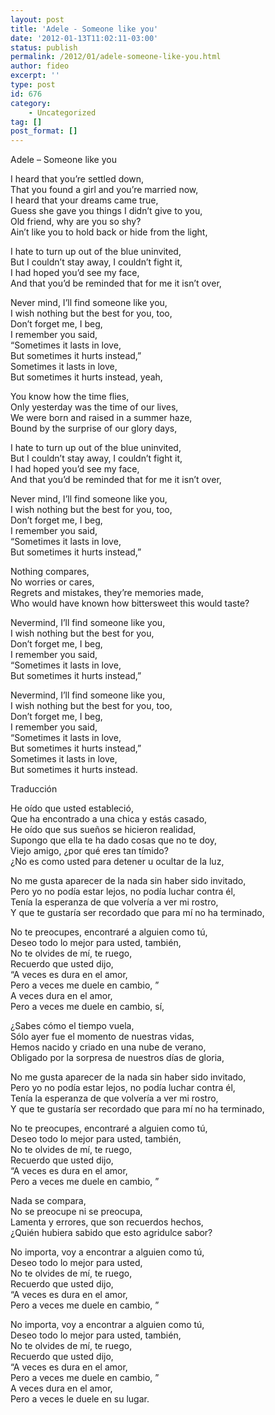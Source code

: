 ```yaml
---
layout: post
title: 'Adele - Someone like you'
date: '2012-01-13T11:02:11-03:00'
status: publish
permalink: /2012/01/adele-someone-like-you.html
author: fideo
excerpt: ''
type: post
id: 676
category:
    - Uncategorized
tag: []
post_format: []
---
```

Adele – Someone like you

I heard that you’re settled down,  
That you found a girl and you’re married now,  
I heard that your dreams came true,  
Guess she gave you things I didn’t give to you,  
Old friend, why are you so shy?  
Ain’t like you to hold back or hide from the light,

I hate to turn up out of the blue uninvited,  
But I couldn’t stay away, I couldn’t fight it,  
I had hoped you’d see my face,  
And that you’d be reminded that for me it isn’t over,

Never mind, I’ll find someone like you,  
I wish nothing but the best for you, too,  
Don’t forget me, I beg,  
I remember you said,  
“Sometimes it lasts in love,  
But sometimes it hurts instead,”  
Sometimes it lasts in love,  
But sometimes it hurts instead, yeah,

You know how the time flies,  
Only yesterday was the time of our lives,  
We were born and raised in a summer haze,  
Bound by the surprise of our glory days,

I hate to turn up out of the blue uninvited,  
But I couldn’t stay away, I couldn’t fight it,  
I had hoped you’d see my face,  
And that you’d be reminded that for me it isn’t over,

Never mind, I’ll find someone like you,  
I wish nothing but the best for you, too,  
Don’t forget me, I beg,  
I remember you said,  
“Sometimes it lasts in love,  
But sometimes it hurts instead,”

Nothing compares,  
No worries or cares,  
Regrets and mistakes, they’re memories made,  
Who would have known how bittersweet this would taste?

Nevermind, I’ll find someone like you,  
I wish nothing but the best for you,  
Don’t forget me, I beg,  
I remember you said,  
“Sometimes it lasts in love,  
But sometimes it hurts instead,”

Nevermind, I’ll find someone like you,  
I wish nothing but the best for you, too,  
Don’t forget me, I beg,  
I remember you said,  
“Sometimes it lasts in love,  
But sometimes it hurts instead,”  
Sometimes it lasts in love,  
But sometimes it hurts instead.

Traducción

He oído que usted estableció,  
Que ha encontrado a una chica y estás casado,  
He oído que sus sueños se hicieron realidad,  
Supongo que ella te ha dado cosas que no te doy,  
Viejo amigo, ¿por qué eres tan tímido?  
¿No es como usted para detener u ocultar de la luz,

No me gusta aparecer de la nada sin haber sido invitado,  
Pero yo no podía estar lejos, no podía luchar contra él,  
Tenía la esperanza de que volvería a ver mi rostro,  
Y que te gustaría ser recordado que para mí no ha terminado,

No te preocupes, encontraré a alguien como tú,  
Deseo todo lo mejor para usted, también,  
No te olvides de mí, te ruego,  
Recuerdo que usted dijo,  
“A veces es dura en el amor,  
Pero a veces me duele en cambio, ”  
A veces dura en el amor,  
Pero a veces me duele en cambio, sí,

¿Sabes cómo el tiempo vuela,  
Sólo ayer fue el momento de nuestras vidas,  
Hemos nacido y criado en una nube de verano,  
Obligado por la sorpresa de nuestros días de gloria,

No me gusta aparecer de la nada sin haber sido invitado,  
Pero yo no podía estar lejos, no podía luchar contra él,  
Tenía la esperanza de que volvería a ver mi rostro,  
Y que te gustaría ser recordado que para mí no ha terminado,

No te preocupes, encontraré a alguien como tú,  
Deseo todo lo mejor para usted, también,  
No te olvides de mí, te ruego,  
Recuerdo que usted dijo,  
“A veces es dura en el amor,  
Pero a veces me duele en cambio, ”

Nada se compara,  
No se preocupe ni se preocupa,  
Lamenta y errores, que son recuerdos hechos,  
¿Quién hubiera sabido que esto agridulce sabor?

No importa, voy a encontrar a alguien como tú,  
Deseo todo lo mejor para usted,  
No te olvides de mí, te ruego,  
Recuerdo que usted dijo,  
“A veces es dura en el amor,  
Pero a veces me duele en cambio, ”

No importa, voy a encontrar a alguien como tú,  
Deseo todo lo mejor para usted, también,  
No te olvides de mí, te ruego,  
Recuerdo que usted dijo,  
“A veces es dura en el amor,  
Pero a veces me duele en cambio, ”  
A veces dura en el amor,  
Pero a veces le duele en su lugar.
